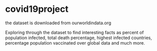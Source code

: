 # covid19project
the dataset is downloaded from ourworldindata.org

Exploring through the dataset to find interesting facts as percent of population infected, total death percentage, highest infected countries, percentage population vaccinated over global data and much more.

